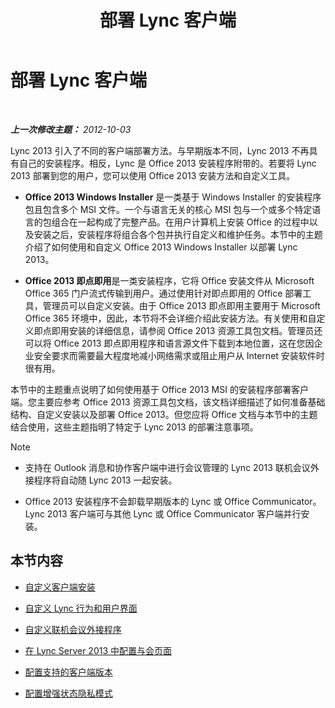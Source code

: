 ﻿---
title: 部署 Lync 客户端
TOCTitle: 部署 Lync 客户端
ms:assetid: 3d10abf2-d484-4fa0-8f10-4a5f9dfba4f5
ms:mtpsurl: https://technet.microsoft.com/zh-cn/library/JJ204827(v=OCS.15)
ms:contentKeyID: 49312579
ms.date: 05/19/2016
mtps_version: v=OCS.15
ms.translationtype: HT
---

# 部署 Lync 客户端

 

_**上一次修改主题：** 2012-10-03_

Lync 2013 引入了不同的客户端部署方法。与早期版本不同，Lync 2013 不再具有自己的安装程序。相反，Lync 是 Office 2013 安装程序附带的。若要将 Lync 2013 部署到您的用户，您可以使用 Office 2013 安装方法和自定义工具。

  - **Office 2013 Windows Installer** 是一类基于 Windows Installer 的安装程序包且包含多个 MSI 文件。一个与语言无关的核心 MSI 包与一个或多个特定语言的包组合在一起构成了完整产品。在用户计算机上安装 Office 的过程中以及安装之后，安装程序将组合各个包并执行自定义和维护任务。本节中的主题介绍了如何使用和自定义 Office 2013 Windows Installer 以部署 Lync 2013。

  - **Office 2013 即点即用**是一类安装程序，它将 Office 安装文件从 Microsoft Office 365 门户流式传输到用户。通过使用针对即点即用的 Office 部署工具，管理员可以自定义安装。由于 Office 2013 即点即用主要用于 Microsoft Office 365 环境中，因此，本节将不会详细介绍此安装方法。有关使用和自定义即点即用安装的详细信息，请参阅 Office 2013 资源工具包文档。管理员还可以将 Office 2013 即点即用程序和语言源文件下载到本地位置，这在您因企业安全要求而需要最大程度地减小网络需求或阻止用户从 Internet 安装软件时很有用。

本节中的主题重点说明了如何使用基于 Office 2013 MSI 的安装程序部署客户端。您主要应参考 Office 2013 资源工具包文档，该文档详细描述了如何准备基础结构、自定义安装以及部署 Office 2013。但您应将 Office 文档与本节中的主题结合使用，这些主题指明了特定于 Lync 2013 的部署注意事项。

> [!NOTE]  
> <ul><li><p>支持在 Outlook 消息和协作客户端中进行会议管理的 Lync 2013 联机会议外接程序将自动随 Lync 2013 一起安装。</p></li>
> <li><p>Office 2013 安装程序不会卸载早期版本的 Lync 或 Office Communicator。Lync 2013 客户端可与其他 Lync 或 Office Communicator 客户端并行安装。</p></li></ul>



## 本节内容

  - [自定义客户端安装](lync-server-2013-customizing-client-installation.md)

  - [自定义 Lync 行为和用户界面](lync-server-2013-customizing-lync-behavior-and-the-user-interface.md)

  - [自定义联机会议外接程序](lync-server-2013-customizing-the-online-meeting-add-in.md)

  - [在 Lync Server 2013 中配置与会页面](lync-server-2013-configuring-the-meeting-join-page.md)

  - [配置支持的客户端版本](lync-server-2013-configuring-supported-client-versions.md)

  - [配置增强状态隐私模式](lync-server-2013-configuring-enhanced-presence-privacy-mode.md)

